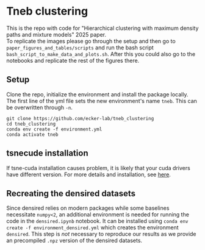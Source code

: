 # Tneb clustering
This is the repo with code for "Hierarchical clustering with maximum density paths and mixture models" 2025 paper.  
To replicate the images please go through the setup and then go to `paper_figures_and_tables/scripts` and run the bash script `bash_script_to_make_data_and_plots.sh`. After this you could also go to the notebooks and replicate the rest of the figures there.

## Setup
Clone the repo, initialize the environment and install the package locally.
The first line of the yml file sets the new environment's name `tneb`. This can be overwritten through `-n`.
```
git clone https://github.com/ecker-lab/tneb_clustering
cd tneb_clustering
conda env create -f environment.yml 
conda activate tneb 
```

## tsnecude installation
If tsne-cuda installation causes problem, it is likely that your cuda drivers have different version. For more details and installation, see [here](https://github.com/CannyLab/tsne-cuda/blob/main/INSTALL.md).

## Recreating the densired datasets

Since densired relies on modern packages while some baselines necessitate `numpy<2`, an additional environment is needed for running the code in the `densired.ipynb` notebook. It can be installed using `conda env create -f environment_densired.yml` which creates the environment `densired`. This step is _not_ necessary to reproduce our results as we provide an precompiled `.npz` version of the densired datasets.
